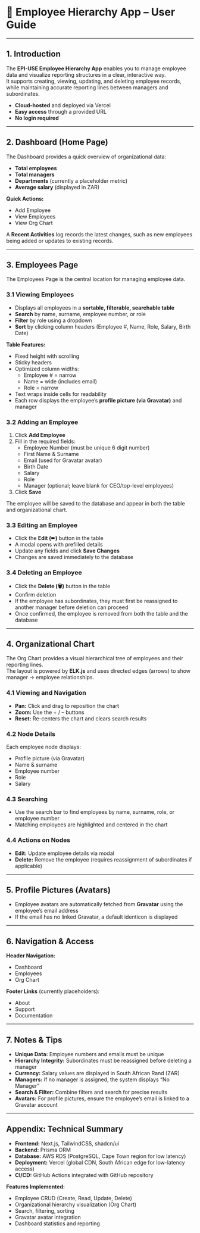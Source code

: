 # 📖 Employee Hierarchy App – User Guide

---

## 1. Introduction

The **EPI-USE Employee Hierarchy App** enables you to manage employee data and visualize reporting structures in a clear, interactive way.  
It supports creating, viewing, updating, and deleting employee records, while maintaining accurate reporting lines between managers and subordinates.

- **Cloud-hosted** and deployed via Vercel
- **Easy access** through a provided URL
- **No login required**

---

## 2. Dashboard (Home Page)

The Dashboard provides a quick overview of organizational data:

- **Total employees**
- **Total managers**
- **Departments** (currently a placeholder metric)
- **Average salary** (displayed in ZAR)

**Quick Actions:**

- Add Employee
- View Employees
- View Org Chart

A **Recent Activities** log records the latest changes, such as new employees being added or updates to existing records.

---

## 3. Employees Page

The Employees Page is the central location for managing employee data.

### 3.1 Viewing Employees

- Displays all employees in a **sortable, filterable, searchable table**
- **Search** by name, surname, employee number, or role
- **Filter** by role using a dropdown
- **Sort** by clicking column headers (Employee #, Name, Role, Salary, Birth Date)

**Table Features:**

- Fixed height with scrolling
- Sticky headers
- Optimized column widths:
    - Employee # = narrow
    - Name = wide (includes email)
    - Role = narrow
- Text wraps inside cells for readability
- Each row displays the employee’s **profile picture (via Gravatar)** and manager

### 3.2 Adding an Employee

1. Click **Add Employee**
2. Fill in the required fields:
     - Employee Number (must be unique 6 digit number)
     - First Name & Surname
     - Email (used for Gravatar avatar)
     - Birth Date
     - Salary
     - Role
     - Manager (optional; leave blank for CEO/top-level employees)
3. Click **Save**

The employee will be saved to the database and appear in both the table and organizational chart.

### 3.3 Editing an Employee

- Click the **Edit (✏)** button in the table
- A modal opens with prefilled details
- Update any fields and click **Save Changes**
- Changes are saved immediately to the database

### 3.4 Deleting an Employee

- Click the **Delete (🗑)** button in the table
- Confirm deletion
- If the employee has subordinates, they must first be reassigned to another manager before deletion can proceed
- Once confirmed, the employee is removed from both the table and the database

---

## 4. Organizational Chart

The Org Chart provides a visual hierarchical tree of employees and their reporting lines.  
The layout is powered by **ELK.js** and uses directed edges (arrows) to show manager → employee relationships.

### 4.1 Viewing and Navigation

- **Pan:** Click and drag to reposition the chart
- **Zoom:** Use the + / – buttons
- **Reset:** Re-centers the chart and clears search results

### 4.2 Node Details

Each employee node displays:

- Profile picture (via Gravatar)
- Name & surname
- Employee number
- Role
- Salary

### 4.3 Searching

- Use the search bar to find employees by name, surname, role, or employee number
- Matching employees are highlighted and centered in the chart

### 4.4 Actions on Nodes

- **Edit:** Update employee details via modal
- **Delete:** Remove the employee (requires reassignment of subordinates if applicable)

---

## 5. Profile Pictures (Avatars)

- Employee avatars are automatically fetched from **Gravatar** using the employee’s email address
- If the email has no linked Gravatar, a default identicon is displayed

---

## 6. Navigation & Access

**Header Navigation:**

- Dashboard
- Employees
- Org Chart

**Footer Links** (currently placeholders):

- About
- Support
- Documentation


---

## 7. Notes & Tips

- **Unique Data:** Employee numbers and emails must be unique
- **Hierarchy Integrity:** Subordinates must be reassigned before deleting a manager
- **Currency:** Salary values are displayed in South African Rand (ZAR)
- **Managers:** If no manager is assigned, the system displays “No Manager”
- **Search & Filter:** Combine filters and search for precise results
- **Avatars:** For profile pictures, ensure the employee’s email is linked to a Gravatar account

---

## Appendix: Technical Summary

- **Frontend:** Next.js, TailwindCSS, shadcn/ui
- **Backend:** Prisma ORM
- **Database:** AWS RDS (PostgreSQL, Cape Town region for low latency)
- **Deployment:** Vercel (global CDN, South African edge for low-latency access)
- **CI/CD:** GitHub Actions integrated with GitHub repository

**Features Implemented:**

- Employee CRUD (Create, Read, Update, Delete)
- Organizational hierarchy visualization (Org Chart)
- Search, filtering, sorting
- Gravatar avatar integration
- Dashboard statistics and reporting


